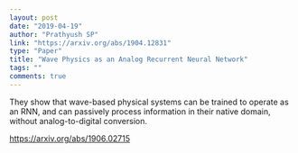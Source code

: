 ```yaml
---
layout: post
date: "2019-04-19"
author: "Prathyush SP"
link: "https://arxiv.org/abs/1904.12831"
type: "Paper"
title: "Wave Physics as an Analog Recurrent Neural Network"
tags: ""
comments: true
---
```

They show that wave-based physical systems can be trained to operate as an RNN, and can passively process information in their native domain, without analog-to-digital conversion.

https://arxiv.org/abs/1906.02715